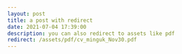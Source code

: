 ```yaml
---
layout: post
title: a post with redirect
date: 2021-07-04 17:39:00
description: you can also redirect to assets like pdf
redirect: /assets/pdf/cv_minguk_Nov30.pdf
---
```

